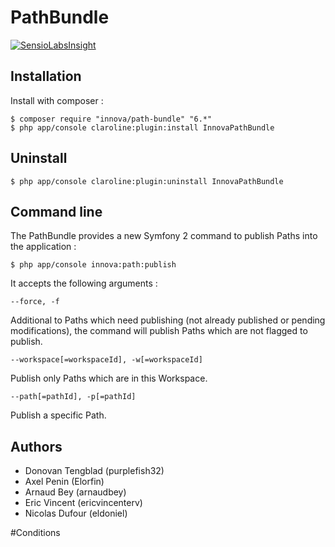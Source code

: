 # PathBundle

[![SensioLabsInsight](https://insight.sensiolabs.com/projects/717ec409-89d6-483b-ad4e-26e1ddb5edbc/small.png)](https://insight.sensiolabs.com/projects/717ec409-89d6-483b-ad4e-26e1ddb5edbc)

## Installation

Install with composer :

    $ composer require "innova/path-bundle" "6.*"
    $ php app/console claroline:plugin:install InnovaPathBundle

## Uninstall 

    $ php app/console claroline:plugin:uninstall InnovaPathBundle 

## Command line

The PathBundle provides a new Symfony 2 command to publish Paths into the application :

    $ php app/console innova:path:publish

It accepts the following arguments :

```
--force, -f
```

Additional to Paths which need publishing (not already published or pending modifications), the command will publish Paths which are not flagged to publish.

```
--workspace[=workspaceId], -w[=workspaceId]
```

Publish only Paths which are in this Workspace.

```
--path[=pathId], -p[=pathId]
```

Publish a specific Path.

## Authors

* Donovan Tengblad (purplefish32)
* Axel Penin (Elorfin)
* Arnaud Bey (arnaudbey)
* Eric Vincent (ericvincenterv)
* Nicolas Dufour (eldoniel)

#Conditions
